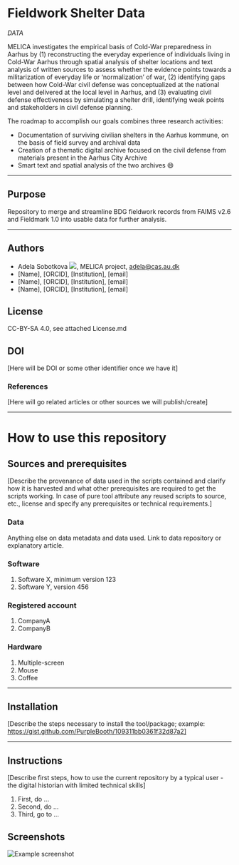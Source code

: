 # Fieldwork Shelter Data
*DATA*

MELICA investigates the empirical basis of Cold-War preparedness in Aarhus by (1) reconstructing the everyday experience of individuals living in Cold-War Aarhus through spatial analysis of shelter locations and text analysis of written sources to assess whether the evidence points towards a militarization of everyday life or ‘normalization’ of war, (2) identifying gaps between how Cold-War civil defense was conceptualized at the national level and delivered at the local level in Aarhus, and (3) evaluating civil defense effectiveness by simulating a shelter drill, identifying weak points and stakeholders in civil defense planning.

The roadmap to accomplish our goals combines three research activities:
* Documentation of surviving civilian shelters in the Aarhus kommune, on the basis of field survey and archival data
* Creation of a thematic digital archive focused on the civil defense from materials present in the Aarhus City Archive
* Smart text and spatial analysis of the two archives :smile:

---

## Purpose
Repository to merge and streamline BDG fieldwork records from FAIMS v2.6 and Fieldmark 1.0 into usable data for further analysis.

---
## Authors
* Adela Sobotkova [![](https://orcid.org/sites/default/files/images/orcid_16x16.png)]([(https://orcid.org/0000-0002-4541-3963)]), MELICA project, adela@cas.au.dk
* [Name], [ORCID], [Institution], [email]
* [Name], [ORCID], [Institution], [email]
* [Name], [ORCID], [Institution], [email]

## License
CC-BY-SA 4.0, see attached License.md

## DOI
[Here will be DOI or some other identifier once we have it]

### References
[Here will go related articles or other sources we will publish/create]

---
# How to use this repository

## Sources and prerequisites
[Describe the provenance of data used in the scripts contained and clarify how it is harvested and what other prerequisites are required to get the scripts working. In case of pure tool attribute any reused scripts to source, etc., license and specify any prerequisites or technical requirements.]

### Data
Anything else on data metadata and data used. Link to data repository or explanatory article. 

### Software
1. Software X, minimum version 123
1. Software Y, version 456

### Registered account
1. CompanyA
1. CompanyB

### Hardware
1. Multiple-screen
1. Mouse
1. Coffee

---
## Installation
[Describe the steps necessary to install the tool/package; example: https://gist.github.com/PurpleBooth/109311bb0361f32d87a2]

---
## Instructions 
[Describe first steps, how to use the current repository by a typical user - the digital historian with limited technical skills]
1. First, do ...
1. Second, do ...
1. Third, go to ...


## Screenshots
![Example screenshot](./img/screenshot.png)




